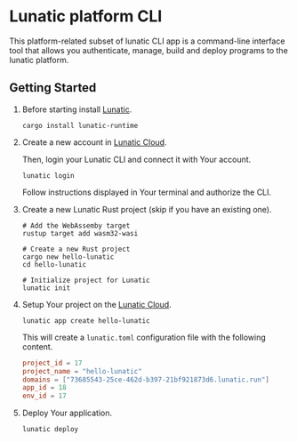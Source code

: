 # Lunatic platform CLI

This platform-related subset of lunatic CLI app is a command-line interface tool that allows you authenticate, manage, build and deploy programs to the lunatic platform.

## Getting Started

1. Before starting install [Lunatic](https://github.com/lunatic-solutions/lunatic).

    ```
    cargo install lunatic-runtime
    ```

2. Create a new account in [Lunatic Cloud](https://lunatic.cloud/).

    Then, login your Lunatic CLI and connect it with Your account.

    ```
    lunatic login
    ```

    Follow instructions displayed in Your terminal and authorize the CLI.


3. Create a new Lunatic Rust project (skip if you have an existing one).

    ```
    # Add the WebAssemby target
    rustup target add wasm32-wasi
    
    # Create a new Rust project
    cargo new hello-lunatic
    cd hello-lunatic

    # Initialize project for Lunatic 
    lunatic init
    ```

4. Setup Your project on the [Lunatic Cloud](https://lunatic.cloud).

    ```
    lunatic app create hello-lunatic
    ```

    This will create a `lunatic.toml` configuration file with the following content.
    ```toml
    project_id = 17
    project_name = "hello-lunatic"
    domains = ["73685543-25ce-462d-b397-21bf921873d6.lunatic.run"]
    app_id = 18
    env_id = 17
    ```

5. Deploy Your application.

    ```
    lunatic deploy
    ```
